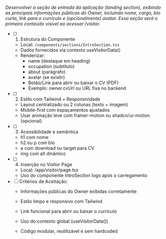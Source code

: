 _Desenvolver a seção de entrada da aplicação (landing section), exibindo as principais informações públicas do Owner, incluindo nome, cargo, bio curta, link para o currículo e (opcionalmente) avatar. Essa seção será o primeiro conteúdo visível ao acessar /visitor._

- [ ] 1. Estrutura do Componente
  - Local: `/components/sections/IntroSection.tsx`
  - Dados fornecidos via contexto useVisitorData()
  - Renderizar:
    - name (destaque em heading)
    - occupation (subtítulo)
    - about (parágrafo)
    - avatar (se existir)
    - Botão/Link para abrir ou baixar o CV (PDF)
    - Exemplo: owner.cvUrl ou URL fixa no backend
- [ ] 2. Estilo com Tailwind + Responsividade
  - Layout centralizado ou 2 colunas (texto + imagem)
  - Mobile-first com espaçamentos ajustados
  - Usar animação leve com framer-motion ou shadcn/ui-motion (opcional)
- [ ] 3. Acessibilidade e semântica
  - h1 com nome
  - h2 ou p com bio
  - a com download ou target para CV
  - img com alt dinâmico
- [ ] 4. Inserção no Visitor Page
  - Local: /app/visitor/page.tsx
  - Uso do componente IntroSection logo após o carregamento
- [ ] Critérios de Aceitação:
    - Informações públicas do Owner exibidas corretamente

    - Estilo limpo e responsivo com Tailwind

    - Link funcional para abrir ou baixar o currículo

    - Uso do contexto global (useVisitorData())

    - Código modular, reutilizável e sem hardcoded